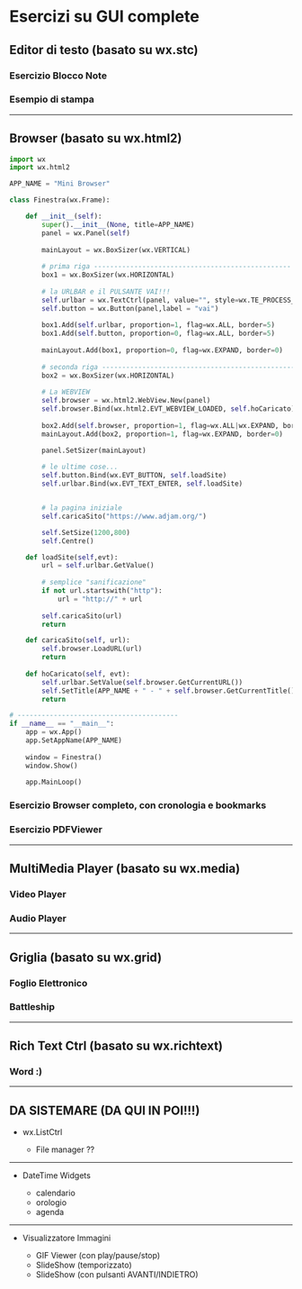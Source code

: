 # Esercizi su GUI complete


## Editor di testo (basato su wx.stc)




### Esercizio Blocco Note


### Esempio di stampa 


---

## Browser (basato su wx.html2)


``` python title="MiniBrowser" hl_lines="2 30"
import wx
import wx.html2

APP_NAME = "Mini Browser"

class Finestra(wx.Frame):

    def __init__(self):
        super().__init__(None, title=APP_NAME)
        panel = wx.Panel(self)
        
        mainLayout = wx.BoxSizer(wx.VERTICAL)
        
        # prima riga -------------------------------------------------
        box1 = wx.BoxSizer(wx.HORIZONTAL)
        
        # la URLBAR e il PULSANTE VAI!!!
        self.urlbar = wx.TextCtrl(panel, value="", style=wx.TE_PROCESS_ENTER)
        self.button = wx.Button(panel,label = "vai")
        
        box1.Add(self.urlbar, proportion=1, flag=wx.ALL, border=5)
        box1.Add(self.button, proportion=0, flag=wx.ALL, border=5)
        
        mainLayout.Add(box1, proportion=0, flag=wx.EXPAND, border=0)
        
        # seconda riga -------------------------------------------------        
        box2 = wx.BoxSizer(wx.HORIZONTAL)
        
        # La WEBVIEW
        self.browser = wx.html2.WebView.New(panel)
        self.browser.Bind(wx.html2.EVT_WEBVIEW_LOADED, self.hoCaricato)
        
        box2.Add(self.browser, proportion=1, flag=wx.ALL|wx.EXPAND, border=5)        
        mainLayout.Add(box2, proportion=1, flag=wx.EXPAND, border=0)

        panel.SetSizer(mainLayout)
        
        # le ultime cose...
        self.button.Bind(wx.EVT_BUTTON, self.loadSite)
        self.urlbar.Bind(wx.EVT_TEXT_ENTER, self.loadSite)


        # la pagina iniziale
        self.caricaSito("https://www.adjam.org/")

        self.SetSize(1200,800)
        self.Centre()

    def loadSite(self,evt):
        url = self.urlbar.GetValue()
        
        # semplice "sanificazione"
        if not url.startswith("http"):
            url = "http://" + url
            
        self.caricaSito(url)
        return

    def caricaSito(self, url):
        self.browser.LoadURL(url)
        return
        
    def hoCaricato(self, evt):
        self.urlbar.SetValue(self.browser.GetCurrentURL())
        self.SetTitle(APP_NAME + " - " + self.browser.GetCurrentTitle())
        return

# ----------------------------------------
if __name__ == "__main__":
    app = wx.App()
    app.SetAppName(APP_NAME)
    
    window = Finestra()
    window.Show()
    
    app.MainLoop()
```


### Esercizio Browser completo, con cronologia e bookmarks
    
### Esercizio PDFViewer



---

## MultiMedia Player (basato su wx.media)


### Video Player


### Audio Player
  
    

---

## Griglia (basato su wx.grid)

### Foglio Elettronico

### Battleship
 

---

## Rich Text Ctrl (basato su wx.richtext)


### Word :)


---
## DA SISTEMARE (DA QUI IN POI!!!)

- wx.ListCtrl

    - File manager ??

---

- DateTime Widgets

    - calendario
    - orologio
    - agenda

---

- Visualizzatore Immagini

    - GIF Viewer (con play/pause/stop)
    - SlideShow (temporizzato)
    - SlideShow (con pulsanti AVANTI/INDIETRO)

